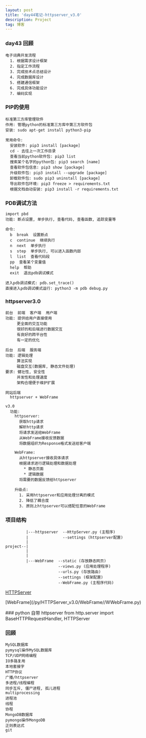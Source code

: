 ```yaml
---
layout: post
title: 'day44笔记-httpserver_v3.0'
description: Project
tag: 博客
---    
```

### day43 回顾
    电子词典开发流程
      1. 根据需求设计框架
      2. 指定工作流程
      3. 完成技术点总结设计
      4. 完成数据库设计
      5. 搭建通信框架
      6. 完成具体功能设计
      7. 编码实现

### PIP的使用
    标准第三方库管理软件
    作用: 管理python的标准第三方库中第三方软件包
    安装: sudo apt-get install python3-pip

    常用命令:
      安装软件: pip3 install [package]
      cd - 去往上一次工作目录
      查看当前python软件包: pip3 list
      搜索某个名字的python包: pip3 search [name]
      查看软件包信息: pip3 show [package]
      升级软件包: pip3 install --upgrade [package]
      卸载软件包: sudo pip3 uninstall [package]
      导出软件包环境: pip3 freeze > requirements.txt
      根据文档自动安装: pip3 install -r requirements.txt

### PDB调试方法
    import pbd
    功能: 断点设置, 单步执行, 查看代码, 查看函数, 追踪变量等

    命令:
      b  break  设置断点
      c  continue  继续执行
      n  next  单步执行
      s  step  单步执行, 可以进入函数内部
      l  list  查看代码段
      pp  查看某个变量值
      help  帮助
      exit  退出pdb调试模式

    进入pdb调试模式: pdb.set_trace()
    直接进入pdb调试模式运行: python3 -m pdb debug.py

### httpserver3.0
    前台  前端  客户端  用户端
    功能: 提供给用户直接使用
         更全面的交互功能
         很好的和后端进行数据交互
         有良好的跨平台性
         有一定的优化

    后台  后端  服务端
    功能: 逻辑处理
         算法实现
         磁盘交互(数据库, 静态文件处理)
    要求: 健壮性, 安全性
         并发性和处理速度
         架构合理便于维护扩展

    网站后端
      httpserver + WebFrame

    v3.0
      功能:
        httpserver:
          获取http请求
          解析http请求
          将请求发送给WebFrame
          从WebFrame接收反馈数据
          将数据组织为Response格式发送给客户端

        WebFrame:
          从httpserver接收具体请求
          根据请求进行逻辑处理和数据处理
            * 静态页面
            * 逻辑数据
          将需要的数据反馈给httpserver

        升级点:
          1. 采用httpserver和应用处理分离的模式
          2. 降低了耦合度
          3. 原则上httpserver可以搭配任意的WebFrame

### 项目结构
             |---httpserver  --HttpServer.py (主程序)
             |               --settings (httpserver配置)
             |
    project--|
             |
             |
             |---WebFrame  --static (存放静态网页)
                           --views.py (应用处理程序)
                           --urls.py (存放路由)
                           --settings (框架配置)
                           --WebFrame.py (主程序代码)

[HTTPServer](/py/HTTPServer_v3.0/httpserver//HttpServer.py)
<p></p>
[WebFrame](/py/HTTPServer_v3.0/WebFrame//WWebFrame.py)
<p></p>
### python 自带 httpserver
    from http.server import BaseHTTPRequestHandler, HTTPServer

### 回顾
    MySQL数据库
    pymysql操作MySQL数据库
    TCP/UDP网络编程
    IO多路复用
    本地套接字
    HTTP协议
    广播/httpserver
    多进程/线程编程
    同步互斥, 僵尸进程, 孤儿进程
    multiprocessing
    进程池
    线程
    协程
    MongoDB数据库
    pymongo操作MongoDB
    正则表达式
    git
